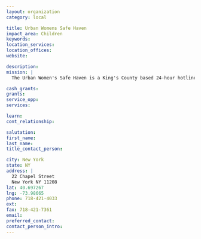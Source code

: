 ```yaml
---
layout: organization
category: local

title: Urban Womens Safe Haven
impact_area: Children
keywords: 
location_services: 
location_offices: 
website: 

description: 
mission: |
  The Urban Women's Safe Haven is a King's County based 24-hour hotline that is part of the New York State Coalition Against Domestic Violence.

cash_grants: 
grants: 
service_opp: 
services: 

learn: 
cont_relationship: 

salutation: 
first_name: 
last_name: 
title_contact_person: 

city: New York
state: NY
address: |
  22 Chapel Street  
  New York NY 11208
lat: 40.697267
lng: -73.98665
phone: 718-421-4033
ext: 
fax: 718-421-7361
email: 
preferred_contact: 
contact_person_intro: 
---
```

